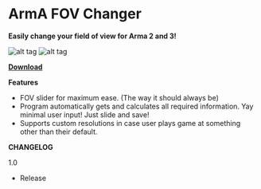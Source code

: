 # ArmA FOV Changer

**Easily change your field of view for Arma 2 and 3!**

![alt tag](http://i.imgur.com/JRwbDbR.png)   ![alt tag](http://i.imgur.com/ZkeQM8c.png)

[**Download**](https://drive.google.com/open?id=0B2byNRcR0k4vRFIzMHB3a1JfSkE)

**Features**

* FOV slider for maximum ease. (The way it should always be)
* Program automatically gets and calculates all required information. Yay minimal user input! Just slide and save!
* Supports custom resolutions in case user plays game at something other than their default.


**CHANGELOG**

1.0

* Release